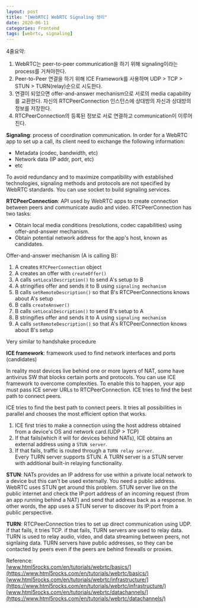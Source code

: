 ```yaml
---
layout: post
title: "[WebRTC] WebRTC Signaling 정리"
date: 2020-06-11
categories: Frontend
tags: [webrtc, signaling]
---
```


4줄요약:

1.  WebRTC는 peer-to-peer communication을 하기 위해 signaling이라는 process를 거쳐야한다.
2.  Peer-to-Peer 연결을 하기 위해 ICE Framework를 사용하며 UDP > TCP > STUN > TURN(relay)순으로 시도한다.
3.  연결이 되었으면 offer-and-answer mechanism으로 서로의 media capability를 교환한다. 자신의 RTCPeerConnection 인스턴스에 상대방의 자신과 상대방의 정보를 저장한다.
4.  RTCPeerConnection의 등록된 정보로 서로 연결하고 communication이 이루어진다.

**Signaling**: process of coordination communication. In order for a WebRTC app to set up a call, its client need to exchange the following information:

-   Metadata (codec, bandwidth, etc)
-   Network data (IP addr, port, etc)
-   etc

To avoid redundancy and to maximize compatibility with established technologies, signaling methods and protocols are not specified by WebRTC standards. You can use socket to build signaling services.

**RTCPeerConnection**: API used by WebRTC apps to create connection between peers and communicate audio and video. RTCPeerConnection has two tasks:

-   Obtain local media conditions (resolutions, codec capabilities) using offer-and-answer mechanism.
-   Obtain potential network address for the app's host, known as candidates.

Offer-and-answer mechanism (A is calling B):

1.  A creates `RTCPeerConnection` object
2.  A creates an offer with `createOffer()`
3.  A calls `setLocalDescription()` to send A's setup to B
4.  A stringifies offer and sends it to B using `signaling mechanism`
5.  B calls `setRemoteDescription()` so that B's RTCPeerConnections knows about A's setup
6.  B calls `createAnswer()`
7.  B calls `setLocalDescription()` to send B's setup to A
8.  B stringifies offer and sends it to A using `signaling mechanism`
9.  A calls `setRemoteDescription()` so that A's RTCPeerConnection knows about B's setup

Very similar to handshake procedure

**ICE framework**: framework used to find network interfaces and ports (candidates)

In reality most devices live behind one or more layers of NAT, some have antivirus SW that blocks certain ports and protocols. You can use ICE framework to overcome complexities. To enable this to happen, your app must pass ICE server URLs to RTCPeerConnection. ICE tries to find the best path to connect peers.

ICE tries to find the best path to connect peers. It tries all possibilities in parallel and chooses the most efficient option that works.

1.  ICE first tries to make a connection using the host address obtained from a device's OS and network card.(UDP > TCP)
2.  If that fails(which it will for devices behind NATs), ICE obtains an external address using a `STUN server`.
3.  If that fails, traffic is routed through a `TURN relay server`.  
    Every TURN server supports STUN. A TURN server is a STUN server with additional built-in relaying functionality.

**STUN**: NATs provides an IP address for use within a private local network to a device but this can't be used externally. You need a public address. WebRTC uses STUN get around this problem. STUN server live on the public internet and check the IP:port address of an incoming request (from an app running behind a NAT) and send that address back as a response. In other words, the app uses a STUN server to discover its IP:port from a public perspective.

**TURN**: RTCPeerConnection tries to set up direct communication using UDP. if that fails, it tries TCP. if that fails, TURN servers are used to relay data. TURN is used to relay audio, video, and data streaming between peers, not signlaing data. TURN servers have public addresses, so they can be contacted by peers even if the peers are behind firewalls or proxies.

Reference:  
[www.html5rocks.com/en/tutorials/webrtc/basics/](https://www.html5rocks.com/en/tutorials/webrtc/basics/)  
[www.html5rocks.com/en/tutorials/webrtc/infrastructure/](https://www.html5rocks.com/en/tutorials/webrtc/infrastructure/)  
[www.html5rocks.com/en/tutorials/webrtc/datachannels/](https://www.html5rocks.com/en/tutorials/webrtc/datachannels/)